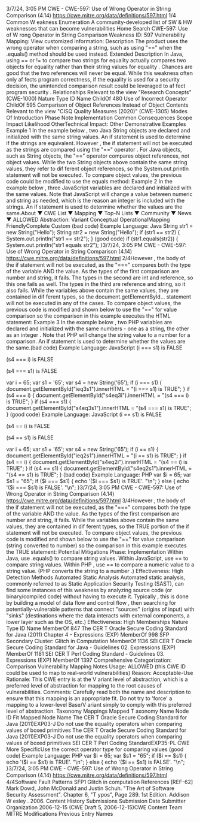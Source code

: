 3/7/24, 3:05 PM CWE - CWE-597: Use of Wrong Operator in String Comparison (4.14)
https://cwe.mitre.org/data/deﬁnitions/597.html 1/4
Common W eakness Enumeration
A community-developed list of SW & HW weaknesses that can become
vulnerabilities
Home Search
CWE-597: Use of W rong Operator in String Comparison
Weakness ID: 597
Vulnerability Mapping: 
View customized information:
 Description
The product uses the wrong operator when comparing a string, such as using "==" when the .equals() method should be used
instead.
 Extended Description
In Java, using == or != to compare two strings for equality actually compares two objects for equality rather than their string values for
equality . Chances are good that the two references will never be equal. While this weakness often only af fects program correctness, if
the equality is used for a security decision, the unintended comparison result could be leveraged to af fect program security .
 Relationships
 Relevant to the view "Research Concepts" (CWE-1000)
Nature Type ID Name
ChildOf 480 Use of Incorrect Operator
ChildOf 595 Comparison of Object References Instead of Object Contents
 Relevant to the view "CISQ Quality Measures (2020)" (CWE-1305)
 Modes Of Introduction
Phase Note
Implementation
 Common Consequences
Scope Impact Likelihood
OtherTechnical Impact: Other
 Demonstrative Examples
Example 1
In the example below , two Java String objects are declared and initialized with the same string values. An if statement is used to
determine if the strings are equivalent.
However , the if statement will not be executed as the strings are compared using the "==" operator . For Java objects, such as String
objects, the "==" operator compares object references, not object values. While the two String objects above contain the same string
values, they refer to dif ferent object references, so the System.out.println statement will not be executed. To compare object values,
the previous code could be modified to use the equals method:
Example 2
In the example below , three JavaScript variables are declared and initialized with the same values. Note that JavaScript will change a
value between numeric and string as needed, which is the reason an integer is included with the strings. An if statement is used to
determine whether the values are the same.About ▼ CWE List ▼ Mapping ▼ Top-N Lists ▼ Community ▼ News ▼
ALLOWED
Abstraction: Variant
Conceptual OperationalMapping
FriendlyComplete Custom
(bad code) Example Language: Java 
String str1 = new String("Hello");
String str2 = new String("Hello");
if (str1 == str2) {
System.out.println("str1 == str2");
}
(good code) 
if (str1.equals(str2)) {
System.out.println("str1 equals str2");
}3/7/24, 3:05 PM CWE - CWE-597: Use of Wrong Operator in String Comparison (4.14)
https://cwe.mitre.org/data/deﬁnitions/597.html 2/4However , the body of the if statement will not be executed, as the "===" compares both the type of the variable AND the value. As the
types of the first comparison are number and string, it fails. The types in the second are int and reference, so this one fails as well.
The types in the third are reference and string, so it also fails.
While the variables above contain the same values, they are contained in dif ferent types, so the document.getElementById...
statement will not be executed in any of the cases.
To compare object values, the previous code is modified and shown below to use the "==" for value comparison so the comparison in
this example executes the HTML statement:
Example 3
In the example below , two PHP variables are declared and initialized with the same numbers - one as a string, the other as an integer .
Note that PHP will change the string value to a number for a comparison. An if statement is used to determine whether the values are
the same.(bad code) Example Language: JavaScript 
(i === s1) is FALSE


(s4 === i) is FALSE


(s4 === s1) is FALSE


var i = 65;
var s1 = '65';
var s4 = new String('65');
if (i === s1)
{
document.getElementById("ieq3s1").innerHTML = "(i === s1) is TRUE";
}
if (s4 === i)
{
document.getElementById("s4eq3i").innerHTML = "(s4 === i) is TRUE";
}
if (s4 === s1)
{
document.getElementById("s4eq3s1").innerHTML = "(s4 === s1) is TRUE";
}
(good code) Example Language: JavaScript 
(i == s1) is FALSE


(s4 == i) is FALSE


(s4 == s1) is FALSE


var i = 65;
var s1 = '65';
var s4 = new String('65');
if (i == s1)
{
document.getElementById("ieq2s1").innerHTML = "(i == s1) is TRUE";
}
if (s4 == i)
{
document.getElementById("s4eq2i").innerHTML = "(s4 == i) is TRUE";
}
if (s4 == s1)
{
document.getElementById("s4eq2s1").innerHTML = "(s4 == s1) is TRUE";
}
(bad code) Example Language: PHP 
var $i = 65;
var $s1 = "65";
if ($i === $s1)
{
echo '($i === $s1) is TRUE'. "\n";
}
else
{
echo '($i === $s1) is FALSE'. "\n";
}3/7/24, 3:05 PM CWE - CWE-597: Use of Wrong Operator in String Comparison (4.14)
https://cwe.mitre.org/data/deﬁnitions/597.html 3/4However , the body of the if statement will not be executed, as the "===" compares both the type of the variable AND the value. As the
types of the first comparison are number and string, it fails.
While the variables above contain the same values, they are contained in dif ferent types, so the TRUE portion of the if statement will
not be executed.
To compare object values, the previous code is modified and shown below to use the "==" for value comparison (string converted to
number) so the comparison in this example executes the TRUE statement:
 Potential Mitigations
Phase: Implementation
Within Java, use .equals() to compare string values.
Within JavaScript, use == to compare string values.
Within PHP , use == to compare a numeric value to a string value. (PHP converts the string to a number .)
Effectiveness: High
 Detection Methods
Automated Static Analysis
Automated static analysis, commonly referred to as Static Application Security Testing (SAST), can find some instances of this
weakness by analyzing source code (or binary/compiled code) without having to execute it. Typically , this is done by building a
model of data flow and control flow , then searching for potentially-vulnerable patterns that connect "sources" (origins of input)
with "sinks" (destinations where the data interacts with external components, a lower layer such as the OS, etc.)
Effectiveness: High
 Memberships
Nature Type ID Name
MemberOf 847 The CER T Oracle Secure Coding Standard for Java (2011) Chapter 4 - Expressions (EXP)
MemberOf 998 SFP Secondary Cluster: Glitch in Computation
MemberOf 1136 SEI CER T Oracle Secure Coding Standard for Java - Guidelines 02. Expressions (EXP)
MemberOf 1181 SEI CER T Perl Coding Standard - Guidelines 03. Expressions (EXP)
MemberOf 1397 Comprehensive Categorization: Comparison
 Vulnerability Mapping Notes
Usage: ALLOWED (this CWE ID could be used to map to real-world vulnerabilities)
Reason: Acceptable-Use
Rationale:
This CWE entry is at the V ariant level of abstraction, which is a preferred level of abstraction for mapping to the root causes of
vulnerabilities.
Comments:
Carefully read both the name and description to ensure that this mapping is an appropriate fit. Do not try to 'force' a mapping to a
lower-level Base/V ariant simply to comply with this preferred level of abstraction.
 Taxonomy Mappings
Mapped T axonomy Name Node ID Fit Mapped Node Name
The CER T Oracle Secure
Coding Standard for Java
(2011)EXP03-J Do not use the equality operators when comparing values of
boxed primitives
The CER T Oracle Secure
Coding Standard for Java
(2011)EXP03-J Do not use the equality operators when comparing values of
boxed primitives
SEI CER T Perl Coding
StandardEXP35-PL CWE More
SpecificUse the correct operator type for comparing values
(good code) Example Language: PHP 
var $i = 65;
var $s1 = "65";
if ($i == $s1)
{
echo '($i == $s1) is TRUE'. "\n";
}
else
{
echo '($i == $s1) is FALSE'. "\n";
}3/7/24, 3:05 PM CWE - CWE-597: Use of Wrong Operator in String Comparison (4.14)
https://cwe.mitre.org/data/deﬁnitions/597.html 4/4Software Fault Patterns SFP1 Glitch in computation
 References
[REF-62] Mark Dowd, John McDonald and Justin Schuh. "The Art of Software Security Assessment". Chapter 6, "T ypos", Page
289. 1st Edition. Addison W esley . 2006.
 Content History
 Submissions
Submission Date Submitter Organization
2006-12-15
(CWE Draft 5, 2006-12-15)CWE Content Team MITRE
 Modifications
 Previous Entry Names